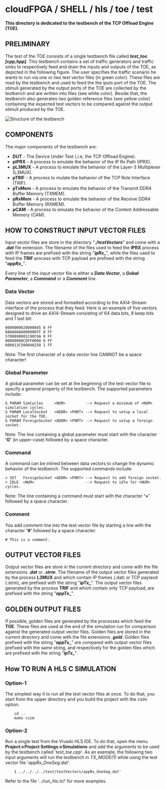# cloudFPGA / SHELL / hls / toe / test

**This directory is dedicated to the testbench of the TCP Offload Engine (TOE).**
 
## PRELIMINARY
The test of the TOE consists of a single testbench file called **_test_toe.[cpp,hpp]_**. This testbench contains a set of traffic generators and traffic sinks to respectively feed and drain the inputs and outputs of the TOE, as depicted in the following  figure. The user specifies the traffic scenario he wants to run via one or two test vector files (in green color).  These files are read by the testbench and used to feed the the iputs port of the TOE. The stimuli generated by the output ports of the TOE are collected by the testbench and are written into files (see white color). Beside that, the testbench also generates two golden reference files (see yellow color) containing the expected test vectors to be compared against the output stimuli produced by the TOE.

![Structure of the testbench](https://github.ibm.com/cloudFPGA/SRA/blob/fab_nts/FMKU60/SHELL/Shell_x1Udp_x1Tcp_x2Mp_x2Mc/hls/toe/test/images/Fig-TestToe-Structure.bmp)


## COMPONENTS
The major components of the testbench are:
- **DUT** - The Device Under Test (.i.e, the TCP Offload Engine). 
- **pIPRX** - A process to emulate the behavior of the IP Rx Path (IPRX).  
- **pL3MUX** - A process to emulate the behavior of the Layer-3 Multiplexer (L3MUX).
- **pTRIF** - A process to mulate the behavior of the TCP Role Interface (TRIF).
- **pTxMem** - A process to emulate the behavior of the Transmit DDR4 Buffer Memory (TXMEM).
- **pRxMem** - A process to emulate the behavior of the Receive DDR4 Buffer Memory (RXMEM).
- **pCAM** - A process to emulate the behavior of the Content Addressable Memory (CAM).

## HOW TO CONSTRUCT INPUT VECTOR FILES
Input vector files are store in the directory "**_./testVectors_**" and come with a **_.dat_** file extension. The filename of the files used to feed the **IPRX** process with IP frames are prefixed with the string "**_ipRx__**", while the files used to feed the **TRIF** process with TCP payload are prefixed with the string "**_appRx__**".

Every line of the input vector file is either a **_Data Vector_**, a **_Gobal Parameter_**, a **_Command_** or a **_Comment_** line.

### Data Vector
Data vectors are stored and formatted according to the AXI4-Stream interface of the process that they feed. Here is an example of five vectors designed to drive an AXI4-Stream consisting of 64 data bits, 8 keep bits and 1 last bit:
```
0000000028000045 0 FF
0A0A0A0A000006FF 0 FF
5700890001C80C0A 0 FF
00000000CDFF0000 0 FF
000013C500040250 1 FF
```
Note: The first character of a data vector line CANNOT be a space character!

### Global Parameter
A global parameter can be set at the beginning of the test vector file to specify a general property of the testbench. The supported parameters include:
```
G PARAM SimCycles     <NUM>         --> Request a minimum of <NUM> simulation cycles.
G PARAM LocalSocket   <ADDR> <PORT> --> Request to setup a local socket for the TOE. 
G PARAM ForeignSocket <ADDR> <PORT> --> Request to setup a foreign socket.
```
Note: The line containing a global parameter must start with the character **'G'** (in upper-case) followed by a space character.

### Command
A command can be inlined between data vectors to change the dynamic behavior of the testbench. The supported commands include:
```
> SET   ForeignSocket <ADDR> <PORT> --> Request to add foreign socket.
> IDLE  <NUM>                       --> Request to idle for <NUM> cycles.
```
Note: The line containing a command must start with the character **'>'** followed by a space character.

### Comment
You add comment line into the test vector file by starting a line with the character **'#'** followed by a space character.
```
# This is a comment.
```


## OUTPUT VECTOR FILES
Output vector files are store in the current directory and come with the file extensions **_.dat_** or **_.strm_**.  The filename of the output vector files generated by the process **L3MUX** and which contain IP frames (.dat) or TCP paylaod (.strm), are prefixed with the string "**_ipTx__**". The output vector files generated by the process **TRIF** and which contain only TCP payload, are prefixed with the string "**_appTx__**".


## GOLDEN OUTPUT FILES
If possible, golden files are generated by the processes which feed the **TOE**. These files are used at the end of the simulation run for comparison against the generated output vector files. Golden files are stored in the current directory and come with the file extensions **_.gold_**. Golden files prefixed with the string "**_appTx__**" are compared with output vector files prefixed with the same string, and respectively for the golden files which are prefixed with the string "**_ipTx__**".


## How TO RUN A HLS C SIMULATION
### Option-1 
The simplest way it to run all the test vector files at once. To do that, you start from the upper directory and you build the project with the _csim_ option.
```
    cd ..
    make csim
```
### Option-2 
Run a single test from the Vivado HLS IDE. To do that, open the menu **Project->Project Settings->Simulations** and add the arguments to be used by the testbench called '_test_toe.cpp_'. As an exemple, the following two input arguments will run the testbench in _TX_MODE(1)_ while using the test vector file '_appRx_OneSeg.dat_'. 
```
    1 ../../../../test/testVectors/appRx_OneSeg.dat' 
```
Refer to the file '_../run_hls.tcl_' for more examples.

